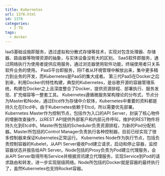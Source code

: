 ```yaml
---
title: Kubernetes
url: 1378.html
id: 1378
categories:
  - I·TQ
tags:
  - docker
---
```


IaaS基础设施即服务，透过虚拟和分散式存储等技术，实现对包含处理器、存储器、路由器等物理资源的抽象，与实体设备没有大的区别。 SaaS软件即服务，通过网络执行为使用者提供应用服务，通过浏览器使用软件功能，终端使用者只关系软件业务的使用。 PaaS平台即服务，将IT者从环境管理中解放出来，集中更多精力到业务的开发，而Kubernetes是PaaS的集大成者。 第三代PaaS在Docker之后到来，利用Docker的特性构建，典型的Kubernetes，是谷歌开源的容器管理系统，构建在Docker之上且深度整合了Docker，提供资源排程、部署执行、服务发现、扩充缩容等一整套工具。 Kubernetes遵循微服务架构理论的分布式，节点分为Master和Node，通过Etcd作为存储中介软体，Kubernetes中重要的资料都是持久化在Etcd中。由于Kubernetes依赖于Etcd，所以需要优先部署。 Kubernetes Master作为控制节点，包括作为入口的API Server，封装了核心物件的增删改查操作，以REST API提供外部客户和内部元件呼叫，维护的REST物件将持久化到Etcd中。Master所包括的Scheduler负责资源排程，为新的Pod分配机器。Master所包括的Control Manager负责执行各种控制器，目前已经实现了很多控制器来保证Kubernetes正常运行。 Kubernetes Node作为执行节点，包括负责控制容器的Kubelet，从API Server接收Pod建立请求，启动和停止容器，监控容器状态并报告给API Server。Node包括的Proxy负责为Pod建立代理服务，会从API Server取得所有Service并根据资讯建立代理服务，实现Service到Pod的请求路由和转发，进一步实现层级网络。Node所包括的Docker就是容器的最终执行了，虽然Kubernetes也支持Rocket容器。
